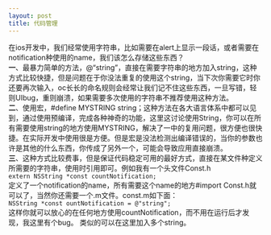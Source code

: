 ```yaml
---
layout: post
title: 代码管理
---
```

在ios开发中，我们经常使用字符串，比如需要在alert上显示一段话，或者需要在notification种使用的name，我们该怎么存储这些东西？		
**一**、最暴力简单的方法，@“string”，直接在需要字符串的地方加入string，这种方式比较快捷，但是问题在于你没法重复的使用这个string，当下次你需要它时你还要再次输入，oc长长的命名规则会经常让我们记不住这些东西，一旦写错，轻则UIbug，重则崩溃，如果需要多次使用的字符串不推荐使用这种方法。			
**二**、使用宏，#define MYSTRING string；这种方法在各大语言体系中都可以见到，通过使用预编译，完成各种神奇的功能，这里这讨论使用String，你可以在所有需要使用string的地方使用MYSTRING，解决了一中的复用问题，很方便也很快捷。在实际开发中使用很是方便。但是宏是没法检测出编译错误的，当你的参数也许是其他的什么东西，你传成了另外一个，可能会导致应用直接崩溃。			
**三**、这种方式比较费事，但是保证代码稳定可用的最好方式，直接在某文件种定义所需要的字符串，使用时引用即可。例如我有一个头文件Const.h		
`
extern NSString *const countNotification;
`		
定义了一个notification的name，所有需要这个name的地方#import Const.h就可以了，当然你还需要一个.m文件。const.m如下面：		
`
NSString *const ountNotification = @"string";
`		
这样你就可以放心的在任何地方使用countNotification，而不用在运行后才发现，我这里有个bug。
类似的可以在这里加入多个string。
